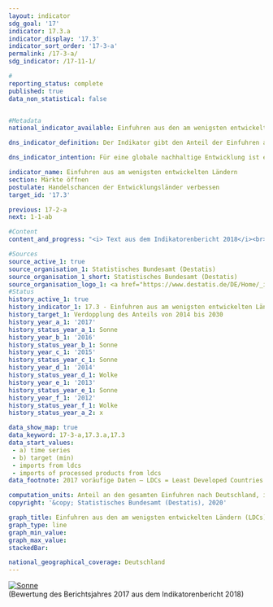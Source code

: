```yaml
---                   
layout: indicator                   
sdg_goal: '17'                   
indicator: 17.3.a                   
indicator_display: '17.3'                   
indicator_sort_order: '17-3-a'                   
permalink: /17-3-a/                   
sdg_indicator: /17-11-1/                   

#                   
reporting_status: complete                   
published: true                   
data_non_statistical: false                   


#Metadata                   
national_indicator_available: Einfuhren aus den am wenigsten entwickelten Ländern (LDCs)                   

dns_indicator_definition: Der Indikator gibt den Anteil der Einfuhren aus am wenigsten entwickelten Ländern (Least Developed Countries, LDCs) an den gesamten Einfuhren nach Deutschland (in Euro gemessen) an.                   

dns_indicator_intention: Für eine globale nachhaltige Entwicklung ist es wichtig, die Handelschancen der Entwicklungsund Schwellenländer zu verbessern. Entwicklungs- und Schwellenländer benötigen ein offenes und faires Handelssystem, um sowohl Rohstoffe als auch verarbeitete Produkte auf dem Weltmarkt anzubieten. Die Bundesregierung hat daher als Ziel festgelegt, dass sich der Anteil der Einfuhren aus LDCs zwischen den Jahren 2014 und 2030 verdoppeln soll.                   

indicator_name: Einfuhren aus am wenigsten entwickelten Ländern                   
section: Märkte öffnen                   
postulate: Handelschancen der Entwicklungsländer verbessen                   
target_id: '17.3'                   

previous: 17-2-a                   
next: 1-1-ab                   

#Content                    
content_and_progress: "<i> Text aus dem Indikatorenbericht 2018</i><br><br>Die Angaben zu Einfuhren nach Deutschland werden von der Außenhandelsstatistik des Statistischen Bundesamtes zusammengestellt. Dabei werden neben dem Herkunftsland der importierten Waren, deren Wert und Gewicht auch die Art der Ware detailliert erfasst. Ausgeschlossen ist in der Außenhandelsstatistik der Bereich Dienstleistungen.<br><br>Die Einordnung der verschiedenen Länder als LDCs wird anhand der Liste der Empfänger öffentlicher Entwicklungsgelder des Ausschusses für Entwicklungszusammenarbeit der Organisation für wirtschaftliche Zusammenarbeit und Entwicklung (OECD-DAC) vorgenommen. Für den Indikator werden die im jeweiligen Jahr gültigen Einstufungen gemäß OECD-DAC verwendet. Ändert sich also der Status eines Landes, so wirkt sich das auf den Indikator aus, auch wenn der Wert der Einfuhren aus diesem Land unverändert bleibt. Für die Entwicklung des Indikators im dargestellten Zeitraum sind Statusänderungen der Länder allerdings kaum relevant.<br><br>Für Wert und Entwicklung des Indikators können verschiedene Faktoren eine Rolle spielen, etwa Technologietransfers oder Zolländerungen, aber auch die politische Stabilität eines Landes oder die Infrastruktur. Die zusätzliche Darstellung von weiterverarbeiteten Produkten soll zumindest in gewissem Umfang der Frage Rechnung tragen, ob Deutschland aus den LDCs hauptsächlich die Ausgangsstoffe für industriell erzeugte Produkte bezieht oder ob die LDCs selbst am Fertigungsprozess und dessen Wertschöpfung teilhaben.<br><br>Bedingt durch Reimporte sind auch Mehrfachzählungen in Zähler und Nenner des Indikators nicht auszuschließen. Zu berücksichtigen ist ferner, dass die Importe aus LDCs im Verhältnis zu den gesamten deutschen Importen betrachtet werden. Somit hängt der Wert des Indikators nicht nur von der absoluten Höhe der Importe aus LDCs ab, sondern auch vom Wert aller Importe.<br><br>Neben den gesamten Einfuhren Deutschlands aus LDCs wird in der Grafik auch der Anteil von weiterverarbeiteten Produkten dargestellt. Darunter sind alle Waren gefasst, die in der Gliederung nach Warengruppen der Ernährungs- und der Gewerblichen Wirtschaft (EGW) nicht als „Rohstoffe“ eingestuft werden. Entsprechend fallen aus der Natur gewonnene, nicht oder kaum bearbeitete Waren, wie Erdöl, Erze, Rundholz oder pflanzliche Spinnstoffe, nicht darunter. Dagegen zählen etwa Getreide, Gemüse, lebende Tiere, Fleisch und Milch zu den weiterverarbeiteten Produkten.<br><br>Der Anteil der Einfuhren aus LDCs an den gesamten Einfuhren nach Deutschland lag 2017 bei 0,93&nbsp;% oder 9,6 Milliarden Euro (vorläufige Ergebnisse). Dies bedeutet eine Steigerung um über 113&nbsp;% gegenüber 2002, als der Anteil noch bei 0,44&nbsp;% lag. Die positive Entwicklung zeigte sich allerdings erst in den Jahren seit 2008. Der Anteil der Einfuhren von weiterverarbeiteten Produkten aus LDCs stieg zwischen 2002 und 2017 noch stärker an (+ 146&nbsp;%). Er liegt nun bei 0,88&nbsp;% der gesamten Einfuhren nach Deutschland (2002: 0,36&nbsp;%), dies entspricht einem Wert von rund 9,1 Milliarden Euro. Bei Fortsetzung des Anstiegs der letzten fünf Jahre wäre davon auszugehen, dass die Zielmarke erreicht wird.<br><br>Eine genauere Betrachtung der unterschiedlichen Herkunftsländer zeigt, dass 2017 fast drei Viertel der Einfuhren aus den LDCs Bangladesch (55,51&nbsp;%) und Kambodscha (16,04&nbsp;%) stammten. Werden nicht nur die LDCs, sondern alle Entwicklungs- und Schwellenländer betrachtet, so betrug im Jahr 2017 ihr Anteil an den gesamten Einfuhren nach Deutschland 21,86&nbsp;%, wobei der Anteil weiterverarbeiteter Güter bei 20,09&nbsp;% lag (nach 13,67 bzw. 12,17&nbsp;% im Jahr 2002). Somit machen die Einfuhren aus LDCs sowohl an allen Gütern als auch an den weiterverarbeiteten einen eher kleineren Teil der Einfuhren aus Entwicklungs- und Schwellenländern aus. Wie oben ersichtlich hat ihr Anteil an den gesamten Einfuhren jedoch im Zeitverlauf stärker zugenommen. Unter allen Entwicklungs- und Schwellenländern spielt China die größte Rolle. Allein der Anteil der Importe aus China an allen deutschen Importen betrug 9,74&nbsp;% bzw. 9,70&nbsp;% für die weiterverarbeitenden Güter. Damit ist China für Deutschland der größte Importeur."                   

#Sources
source_active_1: true                           
source_organisation_1: Statistisches Bundesamt (Destatis)                           
source_organisation_1_short: Statistisches Bundesamt (Destatis)                           
source_organisation_logo_1: <a href="https://www.destatis.de/DE/Home/_inhalt.html"><img src="https://g205sdgs.github.io/sdg-indicators/public/logos/destatis.png" alt="Logo Statistisches Bundesamt (Destatis)" title="Klicken Sie hier um zu der Homepage der Organisation zu gelangen" /></a>
#Status                   
history_active_1: true                   
history_indicator_1: 17.3 - Einfuhren aus am wenigsten entwickelten Ländern                   
history_target_1: Verdopplung des Anteils von 2014 bis 2030
history_year_a_1: '2017'                           
history_status_year_a_1: Sonne
history_year_b_1: '2016'                           
history_status_year_b_1: Sonne
history_year_c_1: '2015'                           
history_status_year_c_1: Sonne
history_year_d_1: '2014'                           
history_status_year_d_1: Wolke
history_year_e_1: '2013'                           
history_status_year_e_1: Sonne
history_year_f_1: '2012'                           
history_status_year_f_1: Wolke
history_status_year_a_2: x

data_show_map: true                   
data_keyword: 17-3-a,17.3.a,17.3                   
data_start_values: 
 - a) time series
 - b) target (min)
 - imports from ldcs
 - imports of processed products from ldcs                   
data_footnote: 2017 voräufige Daten – LDCs = Least Developed Countries                   

computation_units: Anteil an den gesamten Einfuhren nach Deutschland, in&nbsp;%                   
copyright: '&copy; Statistisches Bundesamt (Destatis), 2020'                   

graph_title: Einfuhren aus den am wenigsten entwickelten Ländern (LDCs)                   
graph_type: line                   
graph_min_value:                    
graph_max_value:                    
stackedBar:                    

national_geographical_coverage: Deutschland                   
---
```

<div>                           
  <div class="my-header">                           
    <a href="https://sustainabledevelopment-deutschland.github.io/status/"><img src="https://g205sdgs.github.io/sdg-indicators/public/Wettersymbole/Sonne.png" title="Bei Fortsetzung der Entwicklung beträgt die Abweichung vom Zielwert weniger als 5&nbsp;% der Differenz zwischen Zielwert und aktuellem Wert" alt="Sonne" />                           
    </a>                           
  </div>
  <div class="my-header-note">
    <span>(Bewertung des Berichtsjahres 2017 aus dem Indikatorenbericht 2018)</span>
  </div>                           
</div>